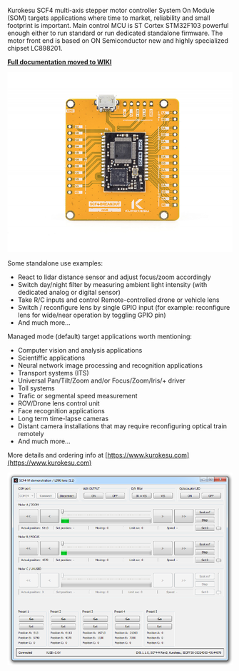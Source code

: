 Kurokesu SCF4 multi-axis stepper motor controller System On Module (SOM) targets applications where time to market, reliability and small footprint is important. Main control MCU is ST Cortex STM32F103 powerful enough either to run standard or run dedicated standalone firmware. The motor front end is based on ON Semiconductor new and highly specialized chipset LC898201. 

**[Full documentation moved to WIKI](https://wiki.kurokesu.com/books/scf4)**

![](doc/Kurokesu_SCF4-breakout_1.jpg)

Some standalone use examples:

* React to lidar distance sensor and adjust focus/zoom accordingly
* Switch day/night filter by measuring ambient light intensity (with dedicated analog or digital sensor)
* Take R/C inputs and control Remote-controlled drone or vehicle lens
* Switch / reconfigure lens by single GPIO input (for example: reconfigure lens for wide/near operation by toggling GPIO pin)
* And much more...

Managed mode (default) target applications worth mentioning:

* Computer vision and analysis applications
* Scientiffic applications
* Neural network image processing and recognition applications
* Transport systems (ITS) 
* Universal Pan/Tilt/Zoom and/or Focus/Zoom/Iris/+ driver
* Toll systems
* Trafic or segmental speed measurement
* ROV/Drone lens control unit
* Face recognition applications
* Long term time-lapse cameras
* Distant camera installations that may require reconfiguring optical train remotely
* And much more...

More details and ordering info at [https://www.kurokesu.com](https://www.kurokesu.com)

![](doc/scf4-m_gui_demo.png)
